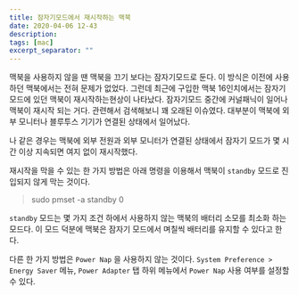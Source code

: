 ```yaml
---
title: 잠자기모드에서 재시작하는 맥북
date: 2020-04-06 12-43
description: 
tags: [mac]
excerpt_separator: ""
---
```


맥북을 사용하지 않을 땐 맥북을 끄기 보다는 잠자기모드로 둔다. 이 방식은 이전에 사용하던 맥북에서는 전혀 문제가 없었다. 그런데 최근에 구입한 맥북 16인치에서는 잠자기모드에 있던 맥북이 재시작하는현상이 나타났다. 잠자기모드 중간에 커널패닉이 일어나 맥북이 재시작 되는 거다. 관련해서 검색해보니 꽤 오래된 이슈였다. 대부분이 맥북에 외부 모니터나 블루투스 기기가 연결된 상태에서 일어났다.

나 같은 경우는 맥북에 외부 전원과 외부 모니터가 연결된 상태에서 잠자기 모드가 몇 시간 이상 지속되면 여지 없이 재시작했다.

재시작을 막을 수 있는 한 가지 방법은 아래 명령을 이용해서 맥북이 `standby` 모드로 진입되지 않게 막는 것이다.

> sudo pmset -a standby 0

`standby` 모드는 몇 가지 조건 하에서 사용하지 않는 맥북의 배터리 소모를 최소화 하는 모드다. 이 모드 덕분에 맥북은 잠자기 모드에서 며칠씩 배터리를 유지할 수 있다고 한다.

다른 한 가지 방법은 `Power Nap` 을 사용하지 않는 것이다. `System Preference > Energy Saver` 메뉴, `Power Adapter` 탭 하위 메뉴에서 `Power Nap` 사용 여부를 설정할 수 있다.



